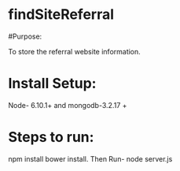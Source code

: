 # findSiteReferral

#Purpose:

To store the referral website information.

# Install Setup:

Node- 6.10.1+ and mongodb-3.2.17 +

# Steps to run:

npm install
bower install.
Then Run- node server.js




